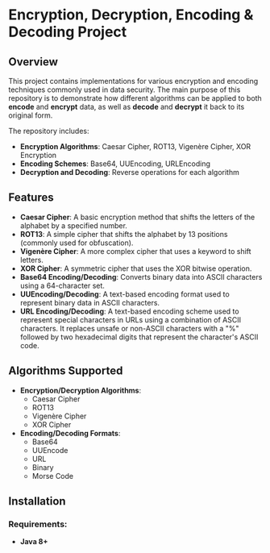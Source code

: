 # Encryption, Decryption, Encoding & Decoding Project

## Overview

This project contains implementations for various encryption and encoding techniques commonly used in data security. The main purpose of this repository is to demonstrate how different algorithms can be applied to both **encode** and **encrypt** data, as well as **decode** and **decrypt** it back to its original form.

The repository includes:
- **Encryption Algorithms**: Caesar Cipher, ROT13, Vigenère Cipher, XOR Encryption
- **Encoding Schemes**: Base64, UUEncoding, URLEncoding
- **Decryption and Decoding**: Reverse operations for each algorithm

## Features

- **Caesar Cipher**: A basic encryption method that shifts the letters of the alphabet by a specified number.
- **ROT13**: A simple cipher that shifts the alphabet by 13 positions (commonly used for obfuscation).
- **Vigenère Cipher**: A more complex cipher that uses a keyword to shift letters.
- **XOR Cipher**: A symmetric cipher that uses the XOR bitwise operation.
- **Base64 Encoding/Decoding**: Converts binary data into ASCII characters using a 64-character set.
- **UUEncoding/Decoding**: A text-based encoding format used to represent binary data in ASCII characters.
- **URL Encoding/Decoding**: A text-based encoding scheme used to represent special characters in URLs using a combination of ASCII characters. It replaces unsafe or non-ASCII characters with a "%" followed by two hexadecimal digits that represent the character's ASCII code.

## Algorithms Supported

- **Encryption/Decryption Algorithms**:
  - Caesar Cipher
  - ROT13
  - Vigenère Cipher
  - XOR Cipher
- **Encoding/Decoding Formats**:
  - Base64
  - UUEncode
  - URL
  - Binary
  - Morse Code

## Installation

### Requirements:
- **Java 8+**
